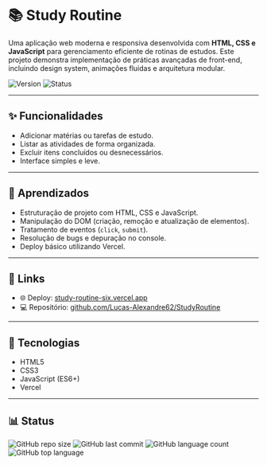 # 📚 Study Routine

Uma aplicação web moderna e responsiva desenvolvida com **HTML, CSS e JavaScript** para gerenciamento eficiente de rotinas de estudos. 
Este projeto demonstra implementação de práticas avançadas de front-end, incluindo design system, animações fluidas e arquitetura modular.

![Version](https://img.shields.io/badge/version-1.0.0-green)
![Status](https://img.shields.io/badge/status-active-success)

---

## ✨ Funcionalidades
- Adicionar matérias ou tarefas de estudo.  
- Listar as atividades de forma organizada.  
- Excluir itens concluídos ou desnecessários.  
- Interface simples e leve.  

---

## 📖 Aprendizados
- Estruturação de projeto com HTML, CSS e JavaScript.  
- Manipulação do DOM (criação, remoção e atualização de elementos).  
- Tratamento de eventos (`click`, `submit`).  
- Resolução de bugs e depuração no console.  
- Deploy básico utilizando Vercel.  

---

## 🔗 Links
- 🌐 Deploy: [study-routine-six.vercel.app](https://study-routine-six.vercel.app/)  
- 💻 Repositório: [github.com/Lucas-Alexandre62/StudyRoutine](https://github.com/Lucas-Alexandre62/StudyRoutine)  

---

## 🚀 Tecnologias
- HTML5  
- CSS3  
- JavaScript (ES6+)  
- Vercel  

---

## 📊 Status
![GitHub repo size](https://img.shields.io/github/repo-size/Lucas-Alexandre62/StudyRoutine)
![GitHub last commit](https://img.shields.io/github/last-commit/Lucas-Alexandre62/StudyRoutine)
![GitHub language count](https://img.shields.io/github/languages/count/Lucas-Alexandre62/StudyRoutine)
![GitHub top language](https://img.shields.io/github/languages/top/Lucas-Alexandre62/StudyRoutine)
